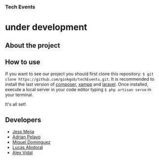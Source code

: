 ### Tech Events

under development
=======
## About the project

## How to use

If you want to see our project you should first clone this repository: `$ git clone https://github.com/ginkgob/techEvents.git`. It is recommended to install the last version of [composer](https://getcomposer.org/), [xampp](https://www.apachefriends.org/es/index.html) and [laravel](https://laravel.com/). Once installed, execute a local server in your code editor typing `$ php artisan serve` in your terminal.

It's all set!

## Developers
- [Jess Mejia](https://github.com/itsberriver)
- [Adrian Pelayo](https://github.com/bigbae18)
- [Miguel Dominguez](https://github.com/MADROCHA)
- [Lucas Abidoral](https://github.com/Lucasbcn)
- [Alex Vidal](https://github.com/ginkgob)
